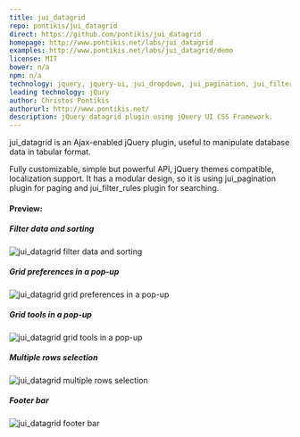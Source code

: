 ```yaml
---
title: jui_datagrid
repo: pontikis/jui_datagrid
direct: https://github.com/pontikis/jui_datagrid
homepage: http://www.pontikis.net/labs/jui_datagrid
examples: http://www.pontikis.net/labs/jui_datagrid/demo
license: MIT
bower: n/a
npm: n/a
technology: jquery, jquery-ui, jui_dropdown, jui_pagination, jui_filter_rules plugins
leading technology: jQury
author: Christos Pontikis
authorurl: http://www.pontikis.net/
description: jQuery datagrid plugin using jQuery UI CSS Framework.
---
```


jui_datagrid is an Ajax-enabled jQuery plugin, useful to manipulate database data in tabular format.

Fully customizable, simple but powerful API, jQuery themes compatible, localization support. It has a modular design, so it is using jui_pagination plugin for paging and jui_filter_rules plugin for searching.

#### Preview:

##### Filter data and sorting
![jui_datagrid filter data and sorting](/images/libraries/jui-datagrid/jui-datagrid-filters-example.png "jui_datagrid filter data and sorting")

##### Grid preferences in a pop-up
![jui_datagrid grid preferences in a pop-up](/images/libraries/jui-datagrid/jui-datagrid-grid-preferences-window.png "jui_datagrid grid preferences in a pop-up")

##### Grid tools in a pop-up
![jui_datagrid grid tools in a pop-up](/images/libraries/jui-datagrid/jui-datagrid-grid-tools-window.png "jui_datagrid grid tools in a pop-up")

##### Multiple rows selection
![jui_datagrid multiple rows selection](/images/libraries/jui-datagrid/jui-datagrid-multiselect-rows-example.png "jui_datagrid multiple rows selection")

##### Footer bar
![jui_datagrid footer bar](/images/libraries/jui-datagrid/jui-datagrid-select-footer-example.png "jui_datagrid footer bar")
